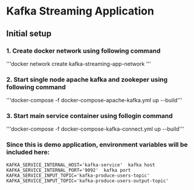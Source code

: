 # Kafka Streaming Application

## Initial setup
### 1. Create docker network using following command
'''docker network create kafka-streaming-app-network '''
### 2. Start single node apache kafka and zookeper using following command
'''docker-compose -f docker-compose-apache-kafka.yml up --build'''
### 3. Start main service container using follogin command
'''docker-compose -f docker-compose-kafka-connect.yml up --build'''


### Since this is demo application, environment variables will be included here:
```
KAFKA_SERVICE_INTERNAL_HOST='kafka-service'  kafka host
KAFKA_SERVICE_INTERNAL_PORT='9092'  kafka port
KAFKA_SERVICE_INPUT_TOPIC='kafka-produce-users-topic'
KAFKA_SERVICE_INPUT_TOPIC='kafka-produce-users-output-topic'
```